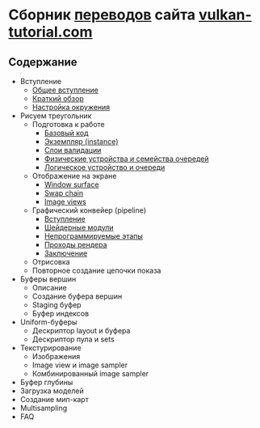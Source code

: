 # Сборник [переводов](https://habr.com/ru/post/554492/) сайта [vulkan-tutorial.com](https://vulkan-tutorial.com/)

## Содержание

- Вступление
  - [Общее вступление](lessons/part1/chapter1/text.md)
  - [Краткий обзор](lessons/part1/chapter2/text.md)
  - [Настройка окружения](lessons/part1/chapter3/text.md)
- Рисуем треугольник
  - Подготовка к работе
    - [Базовый код](lessons/part2/chapter1-1/text.md)
    - [Экземпляр \(instance\)](lessons/part2/chapter1-1/text.md#%D1%8D%D0%BA%D0%B7%D0%B5%D0%BC%D0%BF%D0%BB%D1%8F%D1%80-instance)
    - [Слои валидации](lessons/part2/chapter1-2/text.md)
    - [Физические устройства и семейства очередей](lessons/part2/chapter1-3/text.md)
    - [Логическое устройство и очереди](lessons/part2/chapter1-3/text.md#%D0%BB%D0%BE%D0%B3%D0%B8%D1%87%D0%B5%D1%81%D0%BA%D0%BE%D0%B5-%D1%83%D1%81%D1%82%D1%80%D0%BE%D0%B9%D1%81%D1%82%D0%B2%D0%BE-%D0%B8-%D1%81%D0%B5%D0%BC%D0%B5%D0%B9%D1%81%D1%82%D0%B2%D0%B0-%D0%BE%D1%87%D0%B5%D1%80%D0%B5%D0%B4%D0%B5%D0%B9)
  - Отображение на экране
    - [Window surface](lessons/part2/chapter2-1/text.md)
    - [Swap chain](lessons/part2/chapter2-2/text.md)
    - [Image views](lessons/part2/chapter2-3/text.md)
  - Графический конвейер \(pipeline\)
    - [Вступление](lessons/part2/chapter3-1/text.md)
    - [Шейдерные модули](lessons/part2/chapter3-1/text.md#%D1%88%D0%B5%D0%B9%D0%B4%D0%B5%D1%80%D0%BD%D1%8B%D0%B5-%D0%BC%D0%BE%D0%B4%D1%83%D0%BB%D0%B8)
    - [Непрограммируемые этапы](lessons/part2/chapter3-2/text.md)
    - [Проходы рендера](lessons/part2/chapter3-3/text.md)
    - [Заключение](lessons/part2/chapter3-3/text.md#%D0%B7%D0%B0%D0%BA%D0%BB%D1%8E%D1%87%D0%B5%D0%BD%D0%B8%D0%B5)
  - Отрисовка
  - Повторное создание цепочки показа
- Буферы вершин
  - Описание
  - Создание буфера вершин
  - Staging буфер
  - Буфер индексов
- Uniform-буферы
  - Дескриптор layout и буфера
  - Дескриптор пула и sets
- Текстурирование
  - Изображения
  - Image view и image sampler
  - Комбинированный image sampler
- Буфер глубины
- Загрузка моделей
- Создание мип-карт
- Multisampling
- FAQ
